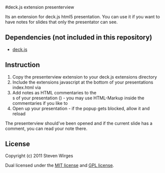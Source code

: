 #deck.js extension presenterview

Its an extension for deck.js html5 presentation. You can use it if you want to have notes for slides that only the presentator can see.

## Dependencies (not included in this repository)

- [deck.js](https://github.com/imakewebthings/deck.js)

## Instruction

1. Copy the presenterview extension to your deck.js extensions directory
2. Include the extensions javascript at the bottom of your presentations index.html via <script src="../extensions/presenterview/deck.presenterview.js"></script>
3. Add notes as HTML commentaries to the <section>s of your presentation (<!-- commentary -->) - you may use HTML-Markup inside the commentaries if you like to
4. Open up your presentation - if the popup gets blocked, allow it and reload

The presenterview should've been opened and if the current slide has a comment, you can read your note there.

## License

Copyright (c) 2011 Steven Wirges

Dual licensed under the [MIT license](https://github.com/imakewebthings/deck.js/blob/master/MIT-license.txt) and [GPL license](https://github.com/imakewebthings/deck.js/blob/master/GPL-license.txt).